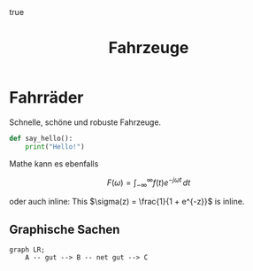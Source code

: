 ﻿---
title: "Fahrzeuge"
math: true
---

# Fahrräder

Schnelle, schöne und robuste Fahrzeuge.

```python {linenos=table,linenostart=42}
def say_hello():
    print("Hello!")
```

Mathe kann es ebenfalls

$$F(\omega) = \int_{-\infty}^{\infty} f(t) e^{-j\omega t} \, dt$$

oder auch inline:
This $\sigma(z) = \frac{1}{1 + e^{-z}}$ is inline.

## Graphische Sachen

```mermaid
graph LR;
    A -- gut --> B -- net gut --> C
```
